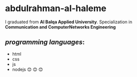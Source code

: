 # abdulrahman-al-haleme
I graduated from **Al Balqa Applied University**. 
Specialization in **Communication and ComputerNetworks Engineering**

## *programming languages*:

+ html
+ css
+ js
+ nodejs
😊 😊 😊
